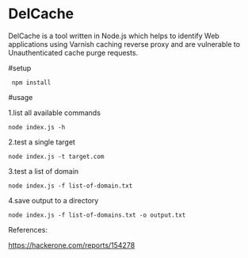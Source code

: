 # DelCache

DelCache is a tool written in Node.js which helps to identify
Web applications using Varnish caching reverse proxy and are vulnerable to
Unauthenticated cache purge requests.

#setup

```
 npm install
```
#usage


1.list all available commands
```
node index.js -h
```

2.test a single target
```
node index.js -t target.com
```

3.test a list of domain
```
node index.js -f list-of-domain.txt
```
4.save output to a directory

```
node index.js -f list-of-domains.txt -o output.txt

```
References:

https://hackerone.com/reports/154278
